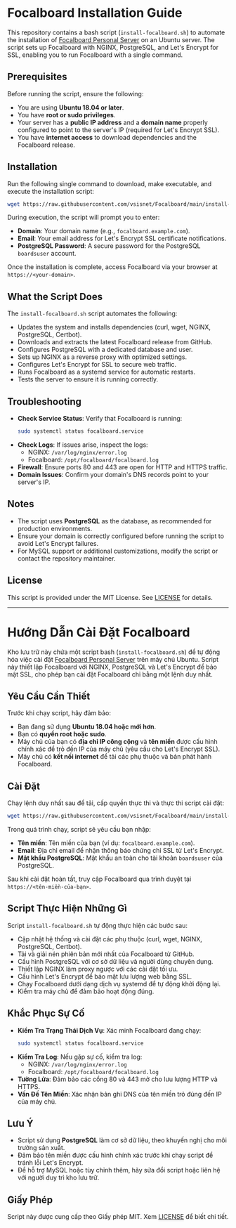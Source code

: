 # Focalboard Installation Guide

This repository contains a bash script (`install-focalboard.sh`) to automate the installation of [Focalboard Personal Server](https://www.focalboard.com/) on an Ubuntu server. The script sets up Focalboard with NGINX, PostgreSQL, and Let's Encrypt for SSL, enabling you to run Focalboard with a single command.

## Prerequisites

Before running the script, ensure the following:
- You are using **Ubuntu 18.04 or later**.
- You have **root or sudo privileges**.
- Your server has a **public IP address** and a **domain name** properly configured to point to the server's IP (required for Let's Encrypt SSL).
- You have **internet access** to download dependencies and the Focalboard release.

## Installation

Run the following single command to download, make executable, and execute the installation script:
```bash
wget https://raw.githubusercontent.com/vsisnet/Focalboard/main/install-focalboard.sh && chmod +x install-focalboard.sh && sudo ./install-focalboard.sh
```

During execution, the script will prompt you to enter:
- **Domain**: Your domain name (e.g., `focalboard.example.com`).
- **Email**: Your email address for Let's Encrypt SSL certificate notifications.
- **PostgreSQL Password**: A secure password for the PostgreSQL `boardsuser` account.

Once the installation is complete, access Focalboard via your browser at `https://<your-domain>`.

## What the Script Does

The `install-focalboard.sh` script automates the following:
- Updates the system and installs dependencies (curl, wget, NGINX, PostgreSQL, Certbot).
- Downloads and extracts the latest Focalboard release from GitHub.
- Configures PostgreSQL with a dedicated database and user.
- Sets up NGINX as a reverse proxy with optimized settings.
- Configures Let's Encrypt for SSL to secure web traffic.
- Runs Focalboard as a systemd service for automatic restarts.
- Tests the server to ensure it is running correctly.

## Troubleshooting

- **Check Service Status**: Verify that Focalboard is running:
  ```bash
  sudo systemctl status focalboard.service
  ```
- **Check Logs**: If issues arise, inspect the logs:
  - NGINX: `/var/log/nginx/error.log`
  - Focalboard: `/opt/focalboard/focalboard.log`
- **Firewall**: Ensure ports 80 and 443 are open for HTTP and HTTPS traffic.
- **Domain Issues**: Confirm your domain's DNS records point to your server's IP.

## Notes

- The script uses **PostgreSQL** as the database, as recommended for production environments.
- Ensure your domain is correctly configured before running the script to avoid Let's Encrypt failures.
- For MySQL support or additional customizations, modify the script or contact the repository maintainer.

## License

This script is provided under the MIT License. See [LICENSE](LICENSE) for details.

---

# Hướng Dẫn Cài Đặt Focalboard

Kho lưu trữ này chứa một script bash (`install-focalboard.sh`) để tự động hóa việc cài đặt [Focalboard Personal Server](https://www.focalboard.com/) trên máy chủ Ubuntu. Script này thiết lập Focalboard với NGINX, PostgreSQL và Let's Encrypt để bảo mật SSL, cho phép bạn cài đặt Focalboard chỉ bằng một lệnh duy nhất.

## Yêu Cầu Cần Thiết

Trước khi chạy script, hãy đảm bảo:
- Bạn đang sử dụng **Ubuntu 18.04 hoặc mới hơn**.
- Bạn có **quyền root hoặc sudo**.
- Máy chủ của bạn có **địa chỉ IP công cộng** và **tên miền** được cấu hình chính xác để trỏ đến IP của máy chủ (yêu cầu cho Let's Encrypt SSL).
- Máy chủ có **kết nối internet** để tải các phụ thuộc và bản phát hành Focalboard.

## Cài Đặt

Chạy lệnh duy nhất sau để tải, cấp quyền thực thi và thực thi script cài đặt:
```bash
wget https://raw.githubusercontent.com/vsisnet/Focalboard/main/install-focalboard.sh && chmod +x install-focalboard.sh && sudo ./install-focalboard.sh
```

Trong quá trình chạy, script sẽ yêu cầu bạn nhập:
- **Tên miền**: Tên miền của bạn (ví dụ: `focalboard.example.com`).
- **Email**: Địa chỉ email để nhận thông báo chứng chỉ SSL từ Let's Encrypt.
- **Mật khẩu PostgreSQL**: Mật khẩu an toàn cho tài khoản `boardsuser` của PostgreSQL.

Sau khi cài đặt hoàn tất, truy cập Focalboard qua trình duyệt tại `https://<tên-miền-của-bạn>`.

## Script Thực Hiện Những Gì

Script `install-focalboard.sh` tự động thực hiện các bước sau:
- Cập nhật hệ thống và cài đặt các phụ thuộc (curl, wget, NGINX, PostgreSQL, Certbot).
- Tải và giải nén phiên bản mới nhất của Focalboard từ GitHub.
- Cấu hình PostgreSQL với cơ sở dữ liệu và người dùng chuyên dụng.
- Thiết lập NGINX làm proxy ngược với các cài đặt tối ưu.
- Cấu hình Let's Encrypt để bảo mật lưu lượng web bằng SSL.
- Chạy Focalboard dưới dạng dịch vụ systemd để tự động khởi động lại.
- Kiểm tra máy chủ để đảm bảo hoạt động đúng.

## Khắc Phục Sự Cố

- **Kiểm Tra Trạng Thái Dịch Vụ**: Xác minh Focalboard đang chạy:
  ```bash
  sudo systemctl status focalboard.service
  ```
- **Kiểm Tra Log**: Nếu gặp sự cố, kiểm tra log:
  - NGINX: `/var/log/nginx/error.log`
  - Focalboard: `/opt/focalboard/focalboard.log`
- **Tường Lửa**: Đảm bảo các cổng 80 và 443 mở cho lưu lượng HTTP và HTTPS.
- **Vấn Đề Tên Miền**: Xác nhận bản ghi DNS của tên miền trỏ đúng đến IP của máy chủ.

## Lưu Ý

- Script sử dụng **PostgreSQL** làm cơ sở dữ liệu, theo khuyến nghị cho môi trường sản xuất.
- Đảm bảo tên miền được cấu hình chính xác trước khi chạy script để tránh lỗi Let's Encrypt.
- Để hỗ trợ MySQL hoặc tùy chỉnh thêm, hãy sửa đổi script hoặc liên hệ với người duy trì kho lưu trữ.

## Giấy Phép

Script này được cung cấp theo Giấy phép MIT. Xem [LICENSE](LICENSE) để biết chi tiết.
